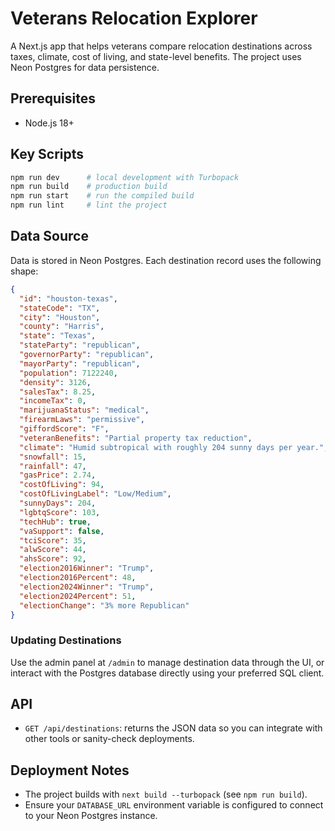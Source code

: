 ﻿# Veterans Relocation Explorer

A Next.js app that helps veterans compare relocation destinations across taxes, climate, cost of living, and state-level benefits. The project uses Neon Postgres for data persistence.

## Prerequisites

- Node.js 18+

## Key Scripts

```bash
npm run dev      # local development with Turbopack
npm run build    # production build
npm run start    # run the compiled build
npm run lint     # lint the project
```

## Data Source

Data is stored in Neon Postgres. Each destination record uses the following shape:

```json
{
  "id": "houston-texas",
  "stateCode": "TX",
  "city": "Houston",
  "county": "Harris",
  "state": "Texas",
  "stateParty": "republican",
  "governorParty": "republican",
  "mayorParty": "republican",
  "population": 7122240,
  "density": 3126,
  "salesTax": 8.25,
  "incomeTax": 0,
  "marijuanaStatus": "medical",
  "firearmLaws": "permissive",
  "giffordScore": "F",
  "veteranBenefits": "Partial property tax reduction",
  "climate": "Humid subtropical with roughly 204 sunny days per year.",
  "snowfall": 15,
  "rainfall": 47,
  "gasPrice": 2.74,
  "costOfLiving": 94,
  "costOfLivingLabel": "Low/Medium",
  "sunnyDays": 204,
  "lgbtqScore": 103,
  "techHub": true,
  "vaSupport": false,
  "tciScore": 35,
  "alwScore": 44,
  "ahsScore": 92,
  "election2016Winner": "Trump",
  "election2016Percent": 48,
  "election2024Winner": "Trump",
  "election2024Percent": 51,
  "electionChange": "3% more Republican"
}
```

### Updating Destinations

Use the admin panel at `/admin` to manage destination data through the UI, or interact with the Postgres database directly using your preferred SQL client.

## API

- `GET /api/destinations`: returns the JSON data so you can integrate with other tools or sanity-check deployments.

## Deployment Notes

- The project builds with `next build --turbopack` (see `npm run build`).
- Ensure your `DATABASE_URL` environment variable is configured to connect to your Neon Postgres instance.
